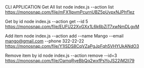 CLI APPLICATION
Get All list
node index.js --action list
https://monosnap.com/file/mFX1IpvmPcurnUBZ5pUvpxNJPhf1ez

Get by id
node index.js --action get --id 5
https://monosnap.com/file/EUFU22XvGXx1L6k6bZiT7xwNmDLgvM

Add item
node index.js --action add --name Mango --email mango@gmail.com --phone 322-22-22
https://monosnap.com/file/Y1ISDS8CqVZaPgJpFqh5VHYUkANdO3

Remove item by id
node index.js --action remove --id=3
https://monosnap.com/file/OamqRyeBbQq2wxfPsYoJS22jM2ll79
